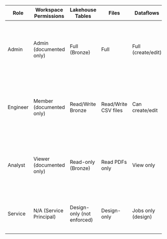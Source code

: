 | Role     | Workspace Permissions     | Lakehouse Tables            | Files                | Dataflows            | Validation Notes                                      |
|----------|---------------------------|-----------------------------|----------------------|----------------------|------------------------------------------------------|
| Admin    | Admin (documented only)   | Full (Bronze)               | Full                 | Full (create/edit)   | Workspace-level documented only; Lakehouse-level role created & assigned (me) |
| Engineer | Member (documented only)  | Read/Write Bronze           | Read/Write CSV files | Can create/edit      | Workspace-level documented only; Lakehouse-level role created & assigned (me) |
| Analyst  | Viewer (documented only)  | Read-only (Bronze)          | Read PDFs only       | View only            | Workspace-level documented only; Lakehouse-level role created & assigned (me) |
| Service  | N/A (Service Principal)   | Design-only (not enforced)  | Design-only          | Jobs only (design)   | Service role designed; not enforced in this workspace |
